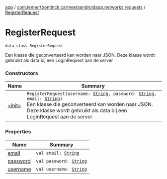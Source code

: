 [app](../../index.md) / [com.lennertbontinck.carmeetsandroidapp.networks.requests](../index.md) / [RegisterRequest](./index.md)

# RegisterRequest

`data class RegisterRequest`

Een klasse die geconverteerd kan worden naar JSON. Deze klasse wordt gebruikt als data bij een LoginRequest aan de server

### Constructors

| Name | Summary |
|---|---|
| [&lt;init&gt;](-init-.md) | `RegisterRequest(username: `[`String`](https://kotlinlang.org/api/latest/jvm/stdlib/kotlin/-string/index.html)`, password: `[`String`](https://kotlinlang.org/api/latest/jvm/stdlib/kotlin/-string/index.html)`, email: `[`String`](https://kotlinlang.org/api/latest/jvm/stdlib/kotlin/-string/index.html)`)`<br>Een klasse die geconverteerd kan worden naar JSON. Deze klasse wordt gebruikt als data bij een LoginRequest aan de server |

### Properties

| Name | Summary |
|---|---|
| [email](email.md) | `val email: `[`String`](https://kotlinlang.org/api/latest/jvm/stdlib/kotlin/-string/index.html) |
| [password](password.md) | `val password: `[`String`](https://kotlinlang.org/api/latest/jvm/stdlib/kotlin/-string/index.html) |
| [username](username.md) | `val username: `[`String`](https://kotlinlang.org/api/latest/jvm/stdlib/kotlin/-string/index.html) |
